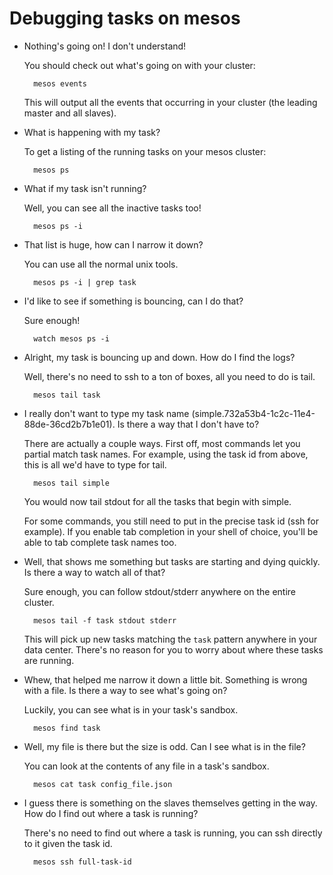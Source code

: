 
# Debugging tasks on mesos

- Nothing's going on! I don't understand!

    You should check out what's going on with your cluster:

        mesos events

    This will output all the events that occurring in your cluster (the leading master and all slaves).

- What is happening with my task?

    To get a listing of the running tasks on your mesos cluster:

        mesos ps

- What if my task isn't running?

    Well, you can see all the inactive tasks too!

        mesos ps -i

- That list is huge, how can I narrow it down?

    You can use all the normal unix tools.

        mesos ps -i | grep task

- I'd like to see if something is bouncing, can I do that?

    Sure enough!

        watch mesos ps -i

- Alright, my task is bouncing up and down. How do I find the logs?

    Well, there's no need to ssh to a ton of boxes, all you need to do is tail.

        mesos tail task

- I really don't want to type my task name (simple.732a53b4-1c2c-11e4-88de-36cd2b7b1e01). Is there a way that I don't have to?

    There are actually a couple ways. First off, most commands let you partial match task names. For example, using the task id from above, this is all we'd have to type for tail.

        mesos tail simple

    You would now tail stdout for all the tasks that begin with simple.

    For some commands, you still need to put in the precise task id (ssh for example). If you enable tab completion in your shell of choice, you'll be able to tab complete task names too.

- Well, that shows me something but tasks are starting and dying quickly. Is there a way to watch all of that?

    Sure enough, you can follow stdout/stderr anywhere on the entire cluster.

        mesos tail -f task stdout stderr

    This will pick up new tasks matching the `task` pattern anywhere in your data center. There's no reason for you to worry about where these tasks are running.

- Whew, that helped me narrow it down a little bit. Something is wrong with a file. Is there a way to see what's going on?

    Luckily, you can see what is in your task's sandbox.

        mesos find task

- Well, my file is there but the size is odd. Can I see what is in the file?

    You can look at the contents of any file in a task's sandbox.

        mesos cat task config_file.json

- I guess there is something on the slaves themselves getting in the way. How do I find out where a task is running?

    There's no need to find out where a task is running, you can ssh directly to it given the task id.

        mesos ssh full-task-id
